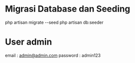 # **Migrasi Database dan Seeding**

php artisan migrate --seed
php artisan db:seeder

# **User admin**

email : admin@admin.com password : admin123
